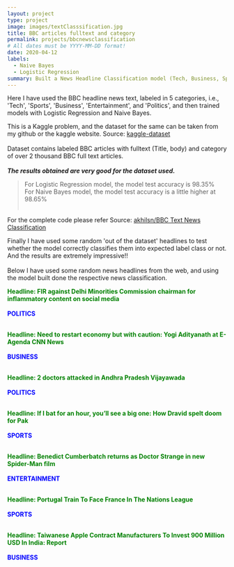 ```yaml
---
layout: project
type: project
image: images/textClasssification.jpg
title: BBC articles fulltext and category
permalink: projects/bbcnewsclassification
# All dates must be YYYY-MM-DD format!
date: 2020-04-12
labels:
  - Naive Bayes
  - Logistic Regression
summary: Built a News Headline Classification model (Tech, Business, Sports, Entertainment, Politics) using Naive Bayes and Logistic Regression modeling performing well on the performance metrics.
---
```


Here I have used the BBC headline news text, labeled in 5 categories, i.e., 'Tech', 'Sports', 'Business', 'Entertainment', and 'Politics', and then trained models with Logistic Regression and Naive Bayes.

This is a Kaggle problem, and the dataset for the same can be taken from my github or the kaggle website.
Source: <a href="https://www.kaggle.com/yufengdev/bbc-fulltext-and-category">kaggle-dataset</a>
<br><br>
Dataset contains labeled BBC articles with fulltext (Title, body) and category of over 2 thousand BBC full text articles.
<br><br>
***The results obtained are very good for the dataset used.***<br>
> For Logistic Regression model, the model test accuracy is 98.35%<br>
> For Naive Bayes model, the model test accuracy is a little higher at 98.65%<br><br>

For the complete code please refer
Source: <a href="https://github.com/akhilsn/Kaggle-Projects/tree/master/BBC%20Text%20News%20Classification"><i class="large github icon "></i>akhilsn/BBC Text News Classification</a>

Finally I have used some random 'out of the dataset' headlines to test whether the model correctly classifies them into expected label class or not. And the results are extremely impressive!!
<br><br>Below I have used some random news headlines from the web, and using the model built done the respective news classification.<br>

<span style="color:green">**Headline: FIR against Delhi Minorities Commission chairman for inflammatory content on social media**</span><br><br>
<span style="color:blue">**POLITICS**</span>
<br><br>

<span style="color:green">**Headline: Need to restart economy but with caution: Yogi Adityanath at E-Agenda CNN News**</span><br><br>
<span style="color:blue">**BUSINESS**</span>
<br><br>

<span style="color:green">**Headline: 2 doctors attacked in Andhra Pradesh Vijayawada**</span><br><br>
<span style="color:blue">**POLITICS**</span>
<br><br>

<span style="color:green">**Headline: If I bat for an hour, you’ll see a big one: How Dravid spelt doom for Pak**</span><br><br>
<span style="color:blue">**SPORTS**</span>
<br><br>

<span style="color:green">**Headline: Benedict Cumberbatch returns as Doctor Strange in new Spider-Man film**</span><br><br>
<span style="color:blue">**ENTERTAINMENT**</span>
<br><br>

<span style="color:green">**Headline: Portugal Train To Face France In The Nations League**</span><br><br>
<span style="color:blue">**SPORTS**</span>
<br><br>

<span style="color:green">**Headline: Taiwanese Apple Contract Manufacturers To Invest 900 Million USD In India: Report**</span><br><br>
<span style="color:blue">**BUSINESS**</span>
